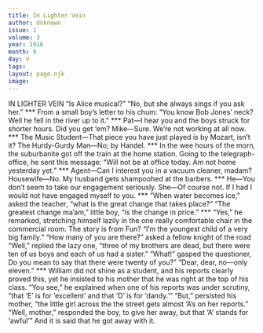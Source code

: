 ```yaml
---
title: In Lighter Vein
author: Unknown
issue: 1
volume: 3
year: 1916
month: 9
day: V
tags:
layout: page.njk
image:
---
```

IN LIGHTER VEIN       “Is Alice musical?”    “No, but she always sings if you ask her.”       ***      From a small boy’s letter to his chum:    “You know Bob Jones’ neck? Well he fell in the river up to it.”       ***      Pat—I hear you and the boys struck for shorter hours. Did you get ‘em?    Mike—Sure. We’re not working at all now.       ***      The Music Student—That piece you have just played is by Mozart, isn’t it?    The Hurdy-Gurdy Man—No; by Handel.       ***      In the wee hours of the morn, the suburbanite got off the train at the home station. Going to the telegraph-office, he sent this message: “Will not be at office today. Am not home yesterday yet.”       ***      Agent—Can I interest you in a vacuum cleaner, madam?    Housewife—No. My husband gets shampoohed at the barbers.       ***      He—You don’t seem to take our engagement seriously.    She—Of course not. If I had I would not have engaged myself to you.       ***      “When water becomes ice,” asked the teacher, “what is the great change that takes place?”    “The greatest change ma’am,” little boy, “is the change in price.”       ***      “Yes,” he remarked, stretching himself lazily in the one really comfortable chair in the commercial room. The story is from Fun? “I’m the youngest child of a very big family.”    “How many of you are there?” asked a fellow knight of the road    “Well,” replied the lazy one, “three of my brothers are dead, but there were ten of us boys and each of us had a sister.”    “What!” gasped the questioner, Do you mean to say that there were twenty of you?”    “Dear, dear, no—only eleven.”       ***      William did not shine as a student, and his reports clearly proved this, yet he insisted to his mother that he was right at the top of his class.    “You see,” he explained when one of his reports was under scrutiny, “that ‘E’ is for ‘excellent’ and that ‘D’ is for ‘dandy.’”    “But,” persisted his mother, “the little girl across the the street gets almost ‘A’s on her reports.”    “Well, mother,” responded the boy, to give her away, but that ‘A’ stands for ‘awful’”    And it is said that he got away with it. 


